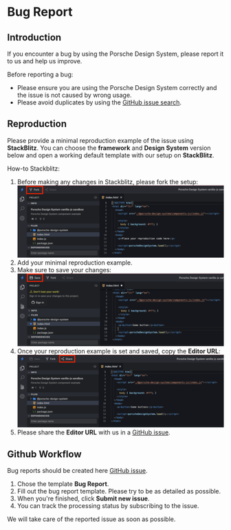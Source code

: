 # Bug Report

<TableOfContents></TableOfContents>

## Introduction

If you encounter a bug by using the Porsche Design System, please report it to us and help us improve.

Before reporting a bug:

- Please ensure you are using the Porsche Design System correctly and the issue is not caused by wrong usage.
- Please avoid duplicates by using the
  [GitHub issue search](https://github.com/porsche-design-system/porsche-design-system/issues).

## Reproduction

Please provide a minimal reproduction example of the issue using **StackBlitz**. You can choose the **framework** and
**Design System** version below and open a working default template with our setup on **StackBlitz**.

<OpenBugTemplateInStackBlitz></OpenBugTemplateInStackBlitz>

How-to Stackblitz:

1. Before making any changes in Stackblitz, please fork the setup: <img src="../assets/stackblitz_fork.png">
2. Add your minimal reproduction example.
3. Make sure to save your changes: <img src="../assets/stackblitz_save.png">
4. Once your reproduction example is set and saved, copy the **Editor URL**: <img src="../assets/stackblitz_share.png">
5. Please share the **Editor URL** with us in a
   [GitHub issue](https://github.com/porsche-design-system/porsche-design-system/issues/new/choose).

## Github Workflow

Bug reports should be created here
[GitHub issue](https://github.com/porsche-design-system/porsche-design-system/issues/new/choose).

1. Chose the template **Bug Report**.
2. Fill out the bug report template. Please try to be as detailed as possible.
3. When you're finished, click **Submit new issue**.
4. You can track the processing status by subscribing to the issue.

We will take care of the reported issue as soon as possible.
